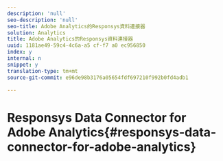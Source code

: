```yaml
---
description: 'null'
seo-description: 'null'
seo-title: Adobe Analytics的Responsys資料連接器
solution: Analytics
title: Adobe Analytics的Responsys資料連接器
uuid: 1181ae49-59c4-4c6a-a5 cf-f7 a0 ec956850
index: y
internal: n
snippet: y
translation-type: tm+mt
source-git-commit: e96de98b3176a05654fdf697210f992b0fd4adb1

---
```



# Responsys Data Connector for Adobe Analytics{#responsys-data-connector-for-adobe-analytics}

